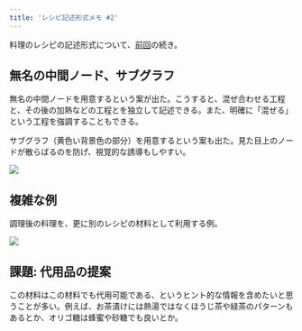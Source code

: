 ```yaml
---
title: 'レシピ記述形式メモ #2'
---
```

料理のレシピの記述形式について、[前回](https://r7kamura.com/articles/2022-05-13-mermaid-recipe-memo)の続き。

無名の中間ノード、サブグラフ
--------------

無名の中間ノードを用意するという案が出た。こうすると、混ぜ合わせる工程と、その後の加熱などの工程とを独立して記述できる。また、明確に「混ぜる」という工程を強調することもできる。

サブグラフ（黄色い背景色の部分）を用意するという案も出た。見た目上のノードが散らばるのを防げ、視覚的な誘導もしやすい。

![](https://lh3.googleusercontent.com/docs/ADP-6oF2Zs9zQUAUwDG2lFokS41EZRh6KfDnDy1sJn0cmYRf5Qofe2HwmdX8A2OpAAFDQsKHQQK0xRH3K4CKn7MkQkQRIWXwnQhjf6qrq_nxQC8R1xwk9qAG5hYW6_7d-My1sFkv2XwkAZBXc97cGZxJDNl0x_yQnPqTxmE0O9SHYCgppSdy-rl-4vkbYWt8mDOvDu1YPJXsaSYMHxbgm9CDgTbByYfPHdAyv6h_bRo1jNwHZLBLOy56gGZdM6PIZqmZQxJQU2LNpEZpzXEqXt2envTTwo-aGiDAkwwCbA3bPLABtiA0V6xyGiPoGInrP_xpguacR5Z_2SUjDABY9qt0-mvlMsOmVhJn9DEsf8lMnpIA-xbbxA8G8Xt0FyO37NxNv_8JZzbVb23L0cVLEzIEyx_VhVIcR1Fx4o62trbuTaaMB3NLcO5qU9JuESgMVtw3dMF-rhgDT-aPZjW33AlxzJSoSOQkKf3bngIgEN50mAAR__0xhd_rNmK2qOvO3GRwkN4LmFddtzgqRYo8oTqechFi7_hxIrj7j6grqgln94R8Ar84a2tn4-5OPGUlHlHzsQvgnBeQcYs0q525U7BCDntWj9U7JXDjxNuQmjyOLDaxc8BKC6GhYXVgmo9wU3YbKUL-yvKsZGp8M2GnY-xEkH_03ySMSnkqfhHQT0uGx8KCLPQiSXtUjDF6M9hiS5FdJEnslYFdLietJJpY2p-V-esKgIWflAfM-N2NDhRRA0bsLnJ7GLtKAYpJ1cuPEqg6kyRbgBLA0dLrkUr_-9bNYttIpw7abKm8zzTJ3b-nRLRrLACyHyLJc2ZwOsR8loEBseTRMqbPRIzj-D7RBAnVOqiVZzezGD1hUMck4Jreligp91Ahz3OAQnrU9jj5HaTfEIRraopQeeisRsCLNupogVnYTkhFwdyZvGRrjy3FCzHlOwBkR-I04Dsks2zBSJpbOlFgUcnGUYit_rPR0LkcF1JCQNW_FGcC5Fo1EXjz2DYzQkHBMNJkiMoLwi1t4apbUd9ZCtMi0oTyN9G888bHTXDKkdbZRY65uc84DtKsOyXM6x0sMgKXltvN0Y8FQzX9BsT6Am6t4WAGFem94GoI4_xPqeH7IcJP54Wp4eX0zCyaXMGJS2TCQwrgh4PIJ7ilsBAd9_MJx7zYMpAM91QtX6FXEVfyf2adVoSH0a3kZKfANy_VOujgQS0w0_vX5ZxSSGtRggFyjKmSSm7q9tc7pW2JeTLN-Xk_NUpbi0iEPKMPYzUv)

複雑な例
----

調理後の料理を、更に別のレシピの材料として利用する例。

![](https://lh3.googleusercontent.com/docs/ADP-6oEz3pfq9c0TuARHyNx-xofdfOzzq6W7ODYSuUFF5ReJ6dAXi5lvZ2-o9Ninj2cIgWHPMi5sbOQa7LzQNFAGlo61XWadFE--cQ8_ThDp651Z6LSrZ59hz5V73t_MqdAhPBRUz5t-VOr-V9Y4Whq8rVOMa8FWurpolIynRwxAmrUSKcZcJy-TDSZldQwdKpIW0pebKGrLEe1h4_uP80wPXMk3lLtchi_LuHKz7HkR_Lp8Kruili9Pg745znKog8URJm54aaSEDLsialpKA1fFhCXOxMtHvV3bp21kLvfzpEcAJXINuQFyt-OYAe-ydjFn3tWz3wQRxANANBIrRkiPNyczoGXguSbvPcx5YetcL3cKpIJ1CXuB6fd8E3B0k1cAJUkiXRnBtSZdQOVjCKUocWV-frcvq7mDhQskK_I85IO9cnKCqS3V23HDUW7S9hgLE-uKpzgfJfeV6mA-KGskJ8ZTtFyR52Dd0CDdwbK2pr0wom4lFnh2Le71oX9EYJg5crgm2ymp-JHcq_4TKZEo00OVziF0bn6zJY0PiFYG58VkAXxIgcy_SdN7Enpe9AciPSwDdAVTYAOS_bZg5f9G6W8uRm626dk96BB_mmpthJBa8VJEakfbS5wg6SlgsQEMGd83ADkq6HIKZ-9WXgcMV3ymVIm_qTpRBwlPWzm46MyZ-0aC2Gb0k86UY4OtwqeyLmUhsqUhmWSw1TV1joLI0EUaXax2-AvjUdztQcR83yerxQqh3RET4jvZw9sqf-6dnHm8yw9-E6ebQaVkfWudn4cpfXO4YKbkCddY28lERKmtyhNmydirn0tGfbsNK9kpCs2wFaT_U9_n43pmVj2kKiADxR3qBRJJI3AhTnrWR4obUoLvLet9RtgXA1SwZQjFGoop5_fQ3iHDEMW3NDsA4HJE9_6ux8_2EEaXcIj4Oi7Z7jClgZVZ2Gxf7oKQbE364nW71uLDmlqdFu4HfA7msVWxxCl9l37BAkvgSlyrQH1xQy69CialtgdAXX8DbIaHxdONCRLgfi9LY2WVaLYfumVuwztZJetDGGLG9pHWp4o7wE-m04kNPCzl3JNppI6a14n8hJYaqIEIM_p0jYoFLp1VQwP-FzNbSVDReZWQfg7kloZzzmPaIqhhPfxENIvx-4WrPDWlaf-J-dkHF7cILLZT949B1Lc2ytOYwINSzGMZkb72mgZQdVgEa5lOGVqvmiNMadV7I96qG6QoQIBz9Te-taJ1yLt5W2XQwOZHXRVnspTo)

課題: 代用品の提案
----------

この材料はこの材料でも代用可能である、というヒント的な情報を含めたいと思うことが多い。例えば、お茶漬けには熱湯ではなくほうじ茶や緑茶のパターンもあるとか、オリゴ糖は蜂蜜や砂糖でも良いとか。
